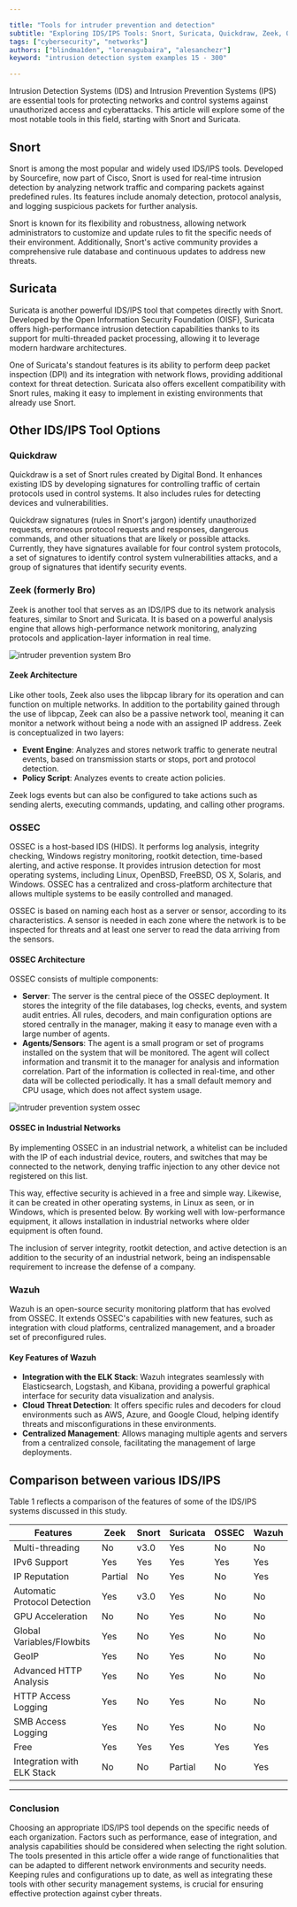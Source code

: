 ```yaml
---

title: "Tools for intruder prevention and detection"  
subtitle: "Exploring IDS/IPS Tools: Snort, Suricata, Quickdraw, Zeek, OSSEC, and Wazuh - Advanced Protection for Networks and Control Systems"  
tags: ["cybersecurity", "networks"]  
authors: ["blindma1den", "lorenagubaira", "alesanchezr"]  
keyword: "intrusion detection system examples 15 - 300"

---
```


Intrusion Detection Systems (IDS) and Intrusion Prevention Systems (IPS) are essential tools for protecting networks and control systems against unauthorized access and cyberattacks. This article will explore some of the most notable tools in this field, starting with Snort and Suricata.

## Snort

Snort is among the most popular and widely used IDS/IPS tools. Developed by Sourcefire, now part of Cisco, Snort is used for real-time intrusion detection by analyzing network traffic and comparing packets against predefined rules. Its features include anomaly detection, protocol analysis, and logging suspicious packets for further analysis.

Snort is known for its flexibility and robustness, allowing network administrators to customize and update rules to fit the specific needs of their environment. Additionally, Snort's active community provides a comprehensive rule database and continuous updates to address new threats.

## Suricata

Suricata is another powerful IDS/IPS tool that competes directly with Snort. Developed by the Open Information Security Foundation (OISF), Suricata offers high-performance intrusion detection capabilities thanks to its support for multi-threaded packet processing, allowing it to leverage modern hardware architectures.

One of Suricata's standout features is its ability to perform deep packet inspection (DPI) and its integration with network flows, providing additional context for threat detection. Suricata also offers excellent compatibility with Snort rules, making it easy to implement in existing environments that already use Snort.

## Other IDS/IPS Tool Options

### Quickdraw

Quickdraw is a set of Snort rules created by Digital Bond. It enhances existing IDS by developing signatures for controlling traffic of certain protocols used in control systems. It also includes rules for detecting devices and vulnerabilities.

Quickdraw signatures (rules in Snort's jargon) identify unauthorized requests, erroneous protocol requests and responses, dangerous commands, and other situations that are likely or possible attacks. Currently, they have signatures available for four control system protocols, a set of signatures to identify control system vulnerabilities attacks, and a group of signatures that identify security events.

### Zeek (formerly Bro)

Zeek is another tool that serves as an IDS/IPS due to its network analysis features, similar to Snort and Suricata. It is based on a powerful analysis engine that allows high-performance network monitoring, analyzing protocols and application-layer information in real time.

![intruder prevention system Bro](https://github.com/4GeeksAcademy/cybersecurity-syllabus/blob/main/assets/ips1-bro.us.png?raw=true)

#### Zeek Architecture

Like other tools, Zeek also uses the libpcap library for its operation and can function on multiple networks. In addition to the portability gained through the use of libpcap, Zeek can also be a passive network tool, meaning it can monitor a network without being a node with an assigned IP address. Zeek is conceptualized in two layers:

- **Event Engine**: Analyzes and stores network traffic to generate neutral events, based on transmission starts or stops, port and protocol detection.
- **Policy Script**: Analyzes events to create action policies.

Zeek logs events but can also be configured to take actions such as sending alerts, executing commands, updating, and calling other programs.

### OSSEC

OSSEC is a host-based IDS (HIDS). It performs log analysis, integrity checking, Windows registry monitoring, rootkit detection, time-based alerting, and active response. It provides intrusion detection for most operating systems, including Linux, OpenBSD, FreeBSD, OS X, Solaris, and Windows. OSSEC has a centralized and cross-platform architecture that allows multiple systems to be easily controlled and managed.

OSSEC is based on naming each host as a server or sensor, according to its characteristics. A sensor is needed in each zone where the network is to be inspected for threats and at least one server to read the data arriving from the sensors.

#### OSSEC Architecture

OSSEC consists of multiple components:

- **Server**: The server is the central piece of the OSSEC deployment. It stores the integrity of the file databases, log checks, events, and system audit entries. All rules, decoders, and main configuration options are stored centrally in the manager, making it easy to manage even with a large number of agents.
- **Agents/Sensors**: The agent is a small program or set of programs installed on the system that will be monitored. The agent will collect information and transmit it to the manager for analysis and information correlation. Part of the information is collected in real-time, and other data will be collected periodically. It has a small default memory and CPU usage, which does not affect system usage.

![intruder prevention system ossec](https://github.com/4GeeksAcademy/cybersecurity-syllabus/blob/main/assets/cpu.us.png?raw=true)

#### OSSEC in Industrial Networks

By implementing OSSEC in an industrial network, a whitelist can be included with the IP of each industrial device, routers, and switches that may be connected to the network, denying traffic injection to any other device not registered on this list.

This way, effective security is achieved in a free and simple way. Likewise, it can be created in other operating systems, in Linux as seen, or in Windows, which is presented below. By working well with low-performance equipment, it allows installation in industrial networks where older equipment is often found.

The inclusion of server integrity, rootkit detection, and active detection is an addition to the security of an industrial network, being an indispensable requirement to increase the defense of a company.

### Wazuh

Wazuh is an open-source security monitoring platform that has evolved from OSSEC. It extends OSSEC's capabilities with new features, such as integration with cloud platforms, centralized management, and a broader set of preconfigured rules.

#### Key Features of Wazuh

- **Integration with the ELK Stack**: Wazuh integrates seamlessly with Elasticsearch, Logstash, and Kibana, providing a powerful graphical interface for security data visualization and analysis.
- **Cloud Threat Detection**: It offers specific rules and decoders for cloud environments such as AWS, Azure, and Google Cloud, helping identify threats and misconfigurations in these environments.
- **Centralized Management**: Allows managing multiple agents and servers from a centralized console, facilitating the management of large deployments.

## Comparison between various IDS/IPS

Table 1 reflects a comparison of the features of some of the IDS/IPS systems discussed in this study.

| Features                         | Zeek | Snort | Suricata | OSSEC | Wazuh |
|----------------------------------|------|-------|----------|-------|-------|
| Multi-threading                  | No   | v3.0  | Yes      | No    | No    |
| IPv6 Support                     | Yes  | Yes   | Yes      | Yes   | Yes   |
| IP Reputation                    | Partial| No   | Yes      | No    | Yes   |
| Automatic Protocol Detection     | Yes  | v3.0  | Yes      | No    | No    |
| GPU Acceleration                 | No   | No    | Yes      | No    | No    |
| Global Variables/Flowbits        | Yes  | No    | Yes      | No    | No    |
| GeoIP                            | Yes  | No    | Yes      | No    | No    |
| Advanced HTTP Analysis           | Yes  | No    | Yes      | No    | No    |
| HTTP Access Logging              | Yes  | No    | Yes      | No    | No    |
| SMB Access Logging               | Yes  | No    | Yes      | No    | No    |
| Free                             | Yes  | Yes   | Yes      | Yes   | Yes   |
| Integration with ELK Stack       | No   | No    | Partial  | No    | Yes   |

---

### Conclusion

Choosing an appropriate IDS/IPS tool depends on the specific needs of each organization. Factors such as performance, ease of integration, and analysis capabilities should be considered when selecting the right solution. The tools presented in this article offer a wide range of functionalities that can be adapted to different network environments and security needs. Keeping rules and configurations up to date, as well as integrating these tools with other security management systems, is crucial for ensuring effective protection against cyber threats.
